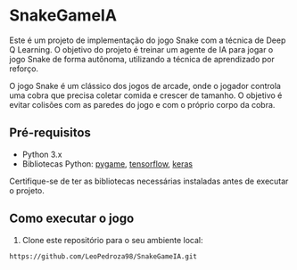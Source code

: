 # SnakeGameIA


Este é um projeto de implementação do jogo Snake com a técnica de Deep Q Learning. O objetivo do projeto é treinar um agente de IA para jogar o jogo Snake de forma autônoma, utilizando a técnica de aprendizado por reforço.

O jogo Snake é um clássico dos jogos de arcade, onde o jogador controla uma cobra que precisa coletar comida e crescer de tamanho. O objetivo é evitar colisões com as paredes do jogo e com o próprio corpo da cobra.

## Pré-requisitos

- Python 3.x
- Bibliotecas Python: [pygame](https://www.pygame.org/), [tensorflow](https://www.tensorflow.org/), [keras](https://keras.io/)

Certifique-se de ter as bibliotecas necessárias instaladas antes de executar o projeto.

## Como executar o jogo

1. Clone este repositório para o seu ambiente local:

```shell
https://github.com/LeoPedroza98/SnakeGameIA.git
